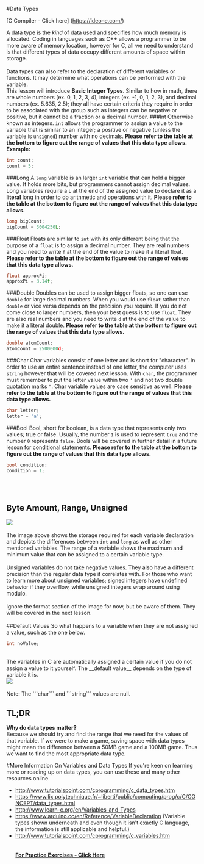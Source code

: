#Data Types

[C Compiler - Click here] (https://ideone.com/)

A data type is the _kind_ of data used and specifies how much memory is allocated. Coding in languages such as C++ allows a programmer to be more aware of memory location, however for C, all we need to understand is that different types of data occupy different amounts of space within storage.
<br><br>
Data types can also refer to the declaration of different variables or functions. It may determine what operations can be performed with the variable.<br>
This lesson will introduce __Basic Integer Types__. Similar to how in math, there are whole numbers (ex. 0, 1, 2, 3, 4), integers (ex. -1, 0, 1, 2, 3), and decimal numbers (ex. 5.635, 2.5); they all have certain criteria they require in order to be associated with the group such as integers can be negative or positive, but it cannot be a fraction or a decimal number.
###Int
Otherwise known as integers. ```int``` allows the programmer to assign a value to the variable that is similar to an integer; a positive or negative (unless the variable is ```unsigned```) number with no decimals.
__Please refer to the table at the bottom to figure out the range of values that this data type allows.__
__Example:__
```c
int count;
count = 5;
```
###Long
A ```long``` variable is an larger ```int``` variable that can hold a bigger value. It holds more bits, but programmers cannot assign decimal values. Long variables require a ```L``` at the end of the assigned value to declare it as a __literal__ long in order to do arithmetic and operations with it.
__Please refer to the table at the bottom to figure out the range of values that this data type allows.__
```c
long bigCount;
bigCount = 3004250L;
```
###Float
Floats are similar to ```int``` with its only different being that the purpose of a ```float``` is to assign a decimal number. They are real numbers and you need to write ```f``` at the end of the value to make it a literal float.
__Please refer to the table at the bottom to figure out the range of values that this data type allows.__
```c
float approxPi;
approxPi = 3.14f;
```
###Double
Doubles can be used to assign bigger floats, so one can use ```double``` for large decimal numbers. When you would use ```float``` rather than ```double``` or vice versa depends on the precision you require. If you do not come close to larger numbers, then your best guess is to use ```float```. They are also real numbers and you need to write ```d``` at the end of the value to make it a literal double.
__Please refer to the table at the bottom to figure out the range of values that this data type allows.__
```c
double atomCount;
atomCount = 2500000d;
```
###Char
Char variables consist of one letter and is short for "character". In order to use an entire sentence instead of one letter, the computer uses ```string``` however that will be covered next lesson. With ```char```, the programmer must remember to put the letter value within two ```'``` and not two double quotation marks ```"```. Char variable values are case sensitive as well.
__Please refer to the table at the bottom to figure out the range of values that this data type allows.__
```c
char letter;
letter = 'a';
```
###Bool
Bool, short for boolean, is a data type that represents only two values; true or false. Usually, the number ```1``` is used to represent ```true``` and the number ```0``` represents ```false```. Bools will be covered in further detail in a future lesson for conditional statements.
__Please refer to the table at the bottom to figure out the range of values that this data type allows.__
```c
bool condition;
condition = 1;
``` 
<br><br>
## Byte Amount, Range, Unsigned
<img src = "http://4.bp.blogspot.com/-kZJ5W_9KWSw/U-TitW0LYPI/AAAAAAAAAnY/4n1ly0bh0aE/s1600/DATA-TYPES-IN-C.jpg"><br><br>
The image above shows the storage required for each variable declaration and depicts the differences between ```int``` and ```long``` as well as other mentioned variables. The range of a variable shows the maximum and minimum value that can be assigned to a certain variable type. 
<br><br>
Unsigned variables do not take negative values. They also have a different precision than the regular data type it correlates with. For those who want to learn more about unsigned variables; signed integers have undefined behavior if they overflow, while unsigned integers wrap around using modulo.
<br><br>
Ignore the format section of the image for now, but be aware of them. They will be covered in the next lesson.
<br><br>
##Default Values
So what happens to a variable when they are not assigned a value, such as the one below.
```c
int noValue;
```
<br>
The variables in C are automatically assigned a certain value if you do not assign a value to it yourself. The __default value__ depends on the type of variable it is.<br>
<img src ="https://qph.is.quoracdn.net/main-qimg-9fbd3f6925667c3a949a82c13fc82381?convert_to_webp=true">
<br><br>
Note: The ```char``` and ```string``` values are null. 

## TL;DR
__Why do data types matter?__ <br>
Because we should try and find the range that we need for the values of that variable. If we were to make a game, saving space with data types might mean the difference between a 50MB game and a 100MB game. Thus we want to find the most appropriate data type.

#More Information On Variables and Data Types
If you're keen on learning more or reading up on data types, you can use these and many other resources online.
* http://www.tutorialspoint.com/cprogramming/c_data_types.htm
* https://www.lix.polytechnique.fr/~liberti/public/computing/prog/c/C/CONCEPT/data_types.html
* http://www.learn-c.org/en/Variables_and_Types
* https://www.arduino.cc/en/Reference/VariableDeclaration (Variable types shown underneath and even though it isn't exactly C language, the information is still applicable and helpful.)
* http://www.tutorialspoint.com/cprogramming/c_variables.htm
<br><br><br>
__[For Practice Exercises - Click Here](https://github.com/burnabysouthprogramming/Lessons/blob/master/Lesson-1/1c.%20Practice%20Exercises.md)__

